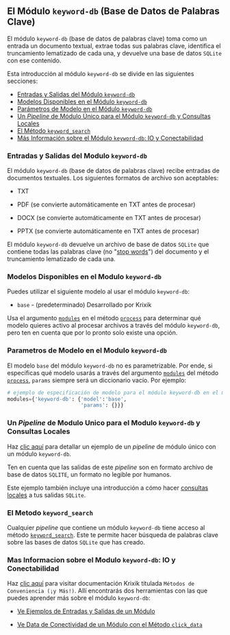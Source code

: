 ## El Módulo `keyword-db` (Base de Datos de Palabras Clave)

El módulo `keyword-db` (base de datos de palabras clave) toma como un entrada un documento textual, extrae todas sus palabras clave, identifica el truncamiento lematizado de cada una, y devuelve una base de datos `SQLite` con ese contenido.

Esta introducción al módulo `keyword-db` se divide en las siguientes secciones:

- [Entradas y Salidas del Módulo `keyword-db`](#entradas-y-salidas-del-modulo-keyword-db)
- [Modelos Disponibles en el Módulo `keyword-db`](#modelos-disponibles-en-el-modulo-keyword-db)
- [Parámetros de Modelo en el Módulo `keyword-db`](#parametros-de-modelo-en-el-modulo-keyword-db)
- [Un *Pipeline* de Módulo Único para el Módulo `keyword-db` y Consultas Locales](#un-pipeline-de-modulo-unico-para-el-modulo-keyword-db-y-consultas-locales)
- [El Método `keyword_search`](#el-metodo-keyword_search)
- [Más Información sobre el Módulo `keyword-db`: IO y Conectabilidad](#mas-informacion-sobre-el-modulo-keyword-db-io-y-conectabilidad)

### Entradas y Salidas del Modulo `keyword-db`

El módulo `keyword-db` (base de datos de palabras clave) recibe entradas de documentos textuales. Los siguientes formatos de archivo son aceptables:

- TXT

- PDF (se convierte automáticamente en TXT antes de procesar)

- DOCX (se convierte automáticamente en TXT antes de procesar)

- PPTX (se convierte automáticamente en TXT antes de procesar)

El módulo `keyword-db` devuelve un archivo de base de datos `SQLite` que contiene todas las palabras clave (no "[stop words](../../sistema/metodos_de_busqueda/metodo_keyword_search_busqueda_por_palabras_clave.md#stop-words-palabras-ignoradas)") del documento y el truncamiento lematizado de cada una.

### Modelos Disponibles en el Modulo `keyword-db`

Puedes utilizar el siguiente modelo al usar el módulo `keyword-db`:

- `base` - (predeterminado) Desarrollado por Krixik

Usa el argumento [`modules`](../../sistema/parametros_y_procesar_archivos_a_traves_de_pipelines/metodo_process_procesar.md#seleccion-de-modelo-por-medio-del-argumento-modules) en el método [`process`](../../sistema/parametros_y_procesar_archivos_a_traves_de_pipelines/metodo_process_procesar.md) para determinar qué modelo quieres activo al procesar archivos a través del módulo `keyword-db`, pero ten en cuenta que por lo pronto solo existe una opción.

### Parametros de Modelo en el Modulo `keyword-db`

El modelo `base` del módulo `keyword-db` no es parametrizable. Por ende, si especificas qué modelo usarás a través del argumento [`modules`](../../sistema/parametros_y_procesar_archivos_a_traves_de_pipelines/metodo_process_procesar.md#seleccion-de-modelo-por-medio-del-argumento-modules) del método [`process`](../../sistema/parametros_y_procesar_archivos_a_traves_de_pipelines/metodo_process_procesar.md), `params` siempre será un diccionario vacío. Por ejemplo:

```python
# ejemplo de especificación de modelo para el módulo keyword-db en el método process
modules={'keyword-db': {'model':'base',
                        'params': {}}}
```

### Un *Pipeline* de Modulo Unico para el Modulo `keyword-db` y Consultas Locales

Haz [clic aquí](../../ejemplos/ejemplos_pipelines_modulo_unico/unico_keyword-db_base_de_datos_de_palabras_clave.md) para detallar un ejemplo de un *pipeline* de módulo único con un módulo `keyword-db`.

Ten en cuenta que las salidas de este *pipeline* son en formato archivo de base de datos `SQLITE`, un formato no legible por humanos.

Este ejemplo también incluye una introducción a cómo hacer [consultas locales](../../ejemplos/ejemplos_pipelines_modulo_unico/unico_keyword-db_base_de_datos_de_palabras_clave.md#consulta-bases-de-datos-de-salida-localmente) a tus salidas `SQLite`.

### El Metodo `keyword_search`

Cualquier *pipeline* que contiene un módulo `keyword-db` tiene acceso al método [`keyword_search`](../../sistema/metodos_de_busqueda/metodo_keyword_search_busqueda_por_palabras_clave.md). Este te permite hacer búsqueda de palabras clave sobre las bases de datos `SQLite` que has creado.

### Mas Informacion sobre el Modulo `keyword-db`: IO y Conectabilidad

Haz [clic aquí](../../sistema/metodos_de_conveniencia/metodos_de_conveniencia.md) para visitar documentación Krixik titulada `Métodos de Conveniencia (¡y Más!)`. Allí encontrarás dos herramientas con las que puedes aprender más sobre el módulo `keyword-db`: 

- [Ve Ejemplos de Entradas y Salidas de un Módulo](../../sistema/metodos_de_conveniencia/metodos_de_conveniencia.md#ve-ejemplos-de-entradas-y-salidas-de-un-modulo)

- [Ve Data de Conectividad de un Módulo con el Método `click_data`](../../sistema/metodos_de_conveniencia/metodos_de_conveniencia.md#ve-data-de-conectividad-de-un-modulo-con-el-metodo-click_data)
